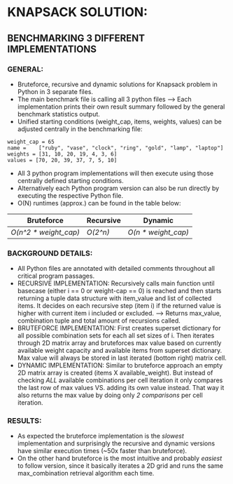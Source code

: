 # KNAPSACK SOLUTION:
## BENCHMARKING 3 DIFFERENT IMPLEMENTATIONS
### GENERAL:
* Bruteforce, recursive and dynamic solutions for Knapsack problem in Python in 3 separate files.
* The main benchmark file is calling all 3 python files --> Each implementation prints their own result summary followed by the general benchmark statistics output.
* Unified starting conditions (weight_cap, items, weights, values) can be adjusted centrally in the benchmarking file:
```
weight_cap = 65
name =    ["ruby", "vase", "clock", "ring", "gold", "lamp", "laptop"]
weights = [31, 10, 20, 19, 4, 3, 6]
values = [70, 20, 39, 37, 7, 5, 10]
```
* All 3 python program implementations will then execute using those centrally defined starting conditions.
* Alternatively each Python program version can also be run directly by executing the respective Python file.
* O(N) runtimes (approx.) can be found in the table below:

| Bruteforce    | Recursive   | Dynamic  |
| ---------------------- | ----------- | ------------- |
| *O(n^2 * weight_cap)*  | *O(2^n)*  | *O(n * weight_cap)*  |

### BACKGROUND DETAILS:
* All Python files are annotated with detailed comments throughout all critical program passages.
* RECURSIVE IMPLEMENTATION: Recursively calls main function until basecase (either i == 0 or weight-cap == 0) is reached and then starts returning a tuple data structure with item_value and list of collected items. It decides on each recursive step (item i) if the returned value is higher with current item i included or excluded. --> Returns max_value, combination tuple and total amount of recursions called.
* BRUTEFORCE IMPLEMENTATION: First creates superset dictionary for all possible combination sets for each all set sizes of i. Then iterates through 2D matrix array and bruteforces max value based on currently available weight capacity and available items from superset dictionary. Max value will always be stored in last iterated (bottom right) matrix cell.
* DYNAMIC IMPLEMENTATION: Similar to bruteforce approach an empty 2D matrix array is created (items X available_weight). But instead of checking *ALL* available combinations per cell iteration it only compares the last row of max values VS. adding its own value instead. That way it also returns the max value by doing only *2 comparisons* per cell iteration.

### RESULTS:
* As expected the bruteforce implementation is the *slowest* implementation and surprisingly the recursive and dynamic versions have similar execution times (~50x faster than bruteforce).
* On the other hand bruteforce is the most intuitive and probably *easiest* to follow version, since it basically iterates a 2D grid and runs the same max_combination retrieval algorithm each time.